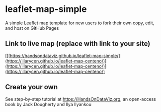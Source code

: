# leaflet-map-simple
A simple Leaflet map template for new users to fork their own copy, edit, and host on GitHub Pages

## Link to live map (replace with link to your site)
[[[https://handsondataviz.github.io/leaflet-map-simple/](https://illarycen.github.io/leaflet-map-centeno/)](https://illarycen.github.io/leaflet-map-centeno/)](https://illarycen.github.io/leaflet-map-centeno/)

## Create your own
See step-by-step tutorial at https://HandsOnDataViz.org, an open-access book by Jack Dougherty and Ilya Ilyankou
